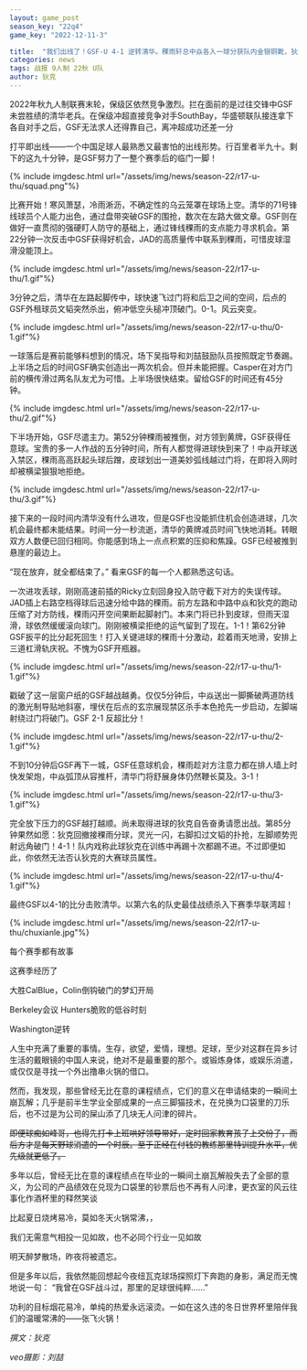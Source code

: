```yaml
---
layout: game_post
season_key: "22q4"
game_key: "2022-12-11-3"

title:  "我们出线了！GSF-U 4-1 逆转清华。稞雨轩总中焱各入一球分获队内金银铜靴，狄克左脚兜射远角破门为赛季收官"
categories: news
tags: 战报 9人制 22秋 U队
author: 狄克
---
```


2022年秋九人制联赛末轮，保级区依然竞争激烈。拦在面前的是过往交锋中GSF未尝胜绩的清华老兵。在保级冲超直接竞争对手SouthBay，华盛顿联队接连拿下各自对手之后，GSF无法求人还得靠自己，离冲超成功还差一分

打平即出线——一个中国足球人最熟悉又最害怕的出线形势。行百里者半九十。剩下的这九十分钟，是GSF努力了一整个赛季后的临门一脚！

{% include imgdesc.html url="/assets/img/news/season-22/r17-u-thu/squad.png"%}

比赛开始！寒风萧瑟，冷雨淅沥，不确定性的乌云笼罩在球场上空。清华的71号锋线球员个人能力出色，通过盘带突破GSF的围抢，数次在左路大做文章。GSF则在做好一直贯彻的强硬盯人防守的基础上，通过锋线稞雨的支点能力寻求机会。第22分钟一次反击中GSF获得好机会，JAD的高质量传中联系到稞雨，可惜皮球湿滑没能顶上。

{% include imgdesc.html url="/assets/img/news/season-22/r17-u-thu/1.gif"%}

3分钟之后，清华在左路起脚传中，球快速飞过门将和后卫之间的空间，后点的GSF外租球员文韬突然杀出，俯冲低空头槌冲顶破门。0-1。风云突变。

{% include imgdesc.html url="/assets/img/news/season-22/r17-u-thu/0-1.gif"%}

一球落后是赛前能够料想到的情况，场下吴指导和刘喆鼓励队员按照既定节奏踢。上半场之后的时间GSF确实创造出一两次机会。但并未能把握。Casper在对方门前的横传滑过两名队友尤为可惜。上半场很快结束。留给GSF的时间还有45分钟。

{% include imgdesc.html url="/assets/img/news/season-22/r17-u-thu/2.gif"%}

下半场开始，GSF尽遣主力。第52分钟稞雨被推倒，对方领到黄牌，GSF获得任意球。宝贵的多一人作战的五分钟时间，所有人都觉得进球快到来了！中焱开球送入禁区，稞雨高高跃起头球后蹭，皮球划出一道美妙弧线越过门将，在即将入网时却被横梁狠狠地拒绝。

{% include imgdesc.html url="/assets/img/news/season-22/r17-u-thu/3.gif"%}

接下来的一段时间内清华没有什么进攻，但是GSF也没能抓住机会创造进球，几次机会最终都未能结果。时间一分一秒流逝，清华的黄牌减员时间飞快地消耗。转眼双方人数便已回归相同。你能感到场上一点点积累的压抑和焦躁。GSF已经被推到悬崖的最边上。

“现在放弃，就全都结束了。” 看来GSF的每一个人都熟悉这句话。

一次进攻丢球，刚刚高速前插的Ricky立刻回身投入防守截下对方的失误传球。JAD插上右路空档得球后迅速分给中路的稞雨。前方左路和中路中焱和狄克的跑动压缩了对方防线，稞雨闪开空间果断起脚射门。本来门将已扑到皮球，但雨天湿滑，球依然缓缓滚向球门。刚刚被横梁拒绝的运气留到了现在。1-1！第62分钟GSF扳平的比分起死回生！打入关键进球的稞雨十分激动，趁着雨天地滑，安排上三道杠滑轨庆祝。不愧为GSF开瓶器。

{% include imgdesc.html url="/assets/img/news/season-22/r17-u-thu/1-1.gif"%}

戳破了这一层窗户纸的GSF越战越勇。仅仅5分钟后，中焱送出一脚撕破两道防线的激光制导贴地斜塞，埋伏在后点的玄宗展现禁区杀手本色抢先一步启动，左脚端射绕过门将破门。GSF 2-1 反超比分！

{% include imgdesc.html url="/assets/img/news/season-22/r17-u-thu/2-1.gif"%}

不到10分钟后GSF再下一城，GSF任意球机会，稞雨趁对方注意力都在排人墙上时快发架炮，中焱弧顶从容推杆，清华门将舒展身体仍然鞭长莫及。3-1！

{% include imgdesc.html url="/assets/img/news/season-22/r17-u-thu/3-1.gif"%}

完全放下压力的GSF越打越顺。尚未取得进球的狄克自告奋勇请愿出战。第85分钟果然如愿：狄克回撤接稞雨分球，灵光一闪，右脚扣过文韬的扑抢，左脚顺势兜射远角破门！4-1！队内戏称此球狄克在训练中再踢十次都踢不进。不过即便如此，你依然无法否认狄克的大赛球员属性。

{% include imgdesc.html url="/assets/img/news/season-22/r17-u-thu/4-1.gif"%}

最终GSF以4-1的比分击败清华。以第六名的队史最佳战绩杀入下赛季华联湾超！

{% include imgdesc.html url="/assets/img/news/season-22/r17-u-thu/chuxianle.jpg"%}

每个赛季都有故事


这赛季经历了

大胜CalBlue，Colin倒钩破门的梦幻开局

Berkeley会议
Hunters脆败的低谷时刻

Washington逆转



人生中充满了重要的事情。生存，欲望，爱情，理想。足球，至少对这群在异乡讨生活的戴眼镜的中国人来说，绝对不是最重要的那个。或锻炼身体，或娱乐消遣，或仅仅是寻找一个外出撸串火锅的借口。

然而，我发现，那些曾经无比在意的课程绩点，它们的意义在申请结束的一瞬间土崩瓦解；几乎是前半生学业全部成果的一点三脚猫技术，在兑换为口袋里的刀乐后，也不过是为公司的屎山添了几块无人问津的碎片。


~~即便球痴如峰哥，也得先打卡上班哄好领导带好，定时回家教育孩子上交份子，而后方才是每天野球消遣的一个时辰。至于正经在付钱的教练那里特训提升水平，优先级就更低了。~~


多年以后，曾经无比在意的课程绩点在毕业的一瞬间土崩瓦解般失去了全部的意义，为公司的产品绩效在兑现为口袋里的钞票后也不再有人问津，更衣室的风云往事化作酒杯里的释然笑谈


比起夏日烧烤易冷，莫如冬天火锅常沸，，


我们无需意气相投一见如故，也不必同个行业一见如故


明天醉梦散场，昨夜将被遗忘。





但是多年以后，我依然能回想起今夜纽瓦克球场探照灯下奔跑的身影，满足而无愧地说一句：
“我曾在GSF战斗过，那里的足球很纯粹……”

功利的目标烟花易冷，单纯的热爱永远滚烫。一如在这久违的冬日世界杯里陪伴我们的温暖常沸的——张飞火锅！

*撰文：狄克*

*veo摄影：刘喆*
